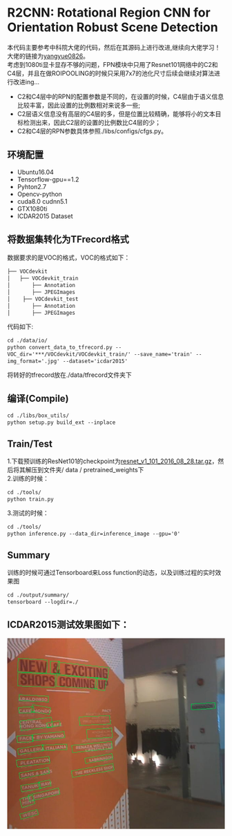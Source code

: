 # R2CNN: Rotational Region CNN for Orientation Robust Scene Detection  

本代码主要参考中科院大佬的代码，然后在其源码上进行改进,继续向大佬学习！   
大佬的链接为[yangyue0826](https://github.com/yangxue0827)。  
考虑到1080ti显卡显存不够的问题，FPN模块中只用了Resnet101网络中的C2和C4层，并且在做ROIPOOLING的时候只采用7x7的池化尺寸后续会继续对算法进行改进ing...  
* C2和C4层中的RPN的配置参数是不同的，在设置的时候，C4层由于语义信息比较丰富，因此设置的比例数相对来说多一些;
* C2层语义信息没有高层的C4层的多，但是位置比较精确，能够将小的文本目标检测出来，因此C2层的设置的比例数比C4层的少；
* C2和C4层的RPN参数具体参照./libs/configs/cfgs.py。

## 环境配置

* Ubuntu16.04
* Tensorflow-gpu==1.2
* Pyhton2.7
* Opencv-python
* cuda8.0 cudnn5.1
* GTX1080ti  
* ICDAR2015 Dataset
## 将数据集转化为TFrecord格式  
数据要求的是VOC的格式，VOC的格式如下：  
```
├── VOCdevkit
│   ├── VOCdevkit_train
│       ├── Annotation
│       ├── JPEGImages
│    ├── VOCdevkit_test
│       ├── Annotation
│       ├── JPEGImages
```  
代码如下:
```
cd ./data/io/
python convert_data_to_tfrecord.py --VOC_dir='***/VOCdevkit/VOCdevkit_train/' --save_name='train' --img_format='.jpg' --dataset='icdar2015'  
```
将转好的tfrecord放在./data/tfrecord文件夹下  
## 编译(Compile)
```
cd ./libs/box_utils/
python setup.py build_ext --inplace
```  

## Train/Test
1.下载预训练的ResNet101的checkpoint为[resnet_v1_101_2016_08_28.tar.gz](http://download.tensorflow.org/models/resnet_v1_101_2016_08_28.tar.gz)，然后将其解压到文件夹/ data / pretrained_weights下  
2.训练的时候：

```
cd ./tools/
python train.py
```  
3.测试的时候：
```
cd ./tools/
python inference.py --data_dir=inference_image --gpu='0'
```  

## Summary
训练的时候可通过Tensorboard来Loss function的动态，以及训练过程的实时效果图
```
cd ./output/summary/
tensorboard --logdir=./
```
## ICDAR2015测试效果图如下：
![demo1](./demo_img/1.png)  
